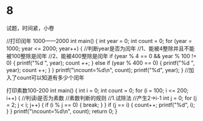 # 8
试题，时间紧，小卷



//打印闰年 1000——2000
int main()
{
	int year = 0;
	int count = 0;
	for (year = 1000; year <= 2000; year++)
	{
		//判断year是否为闰年
		//1、能被4整除并且不能被100整除是闰年
		//2、能被400整除是闰年
		if (year % 4 == 0 && year % 100 != 0)
		{
			printf("%d ", year);
				count ++;
		}
		else if (year % 400 == 0)
		{
			printf("%d ", year);
				count ++;
		}
	}
	printf("\ncount=%d\n", count);
	printf("%d", year);
}
//加入了count可以知道有多少个闰年



打印素数100-200
int main()
{
	int i = 0;
	int count = 0;
	for (i = 100; i <= 200; i++)
	{
		//判读i是否为素数
		//素数判断的规则
		//1.试除法
		//产生2->i-1
		int j = 0;
		for (j = 2; j < i; j++)
		{
			if (i % j == 0)
			{
				break;
			}
		}
		if (j == i)
		{
			count++;
			printf("%d", i);
		}
	}
	printf("\ncount=%d\n", count);
	return 0;
}
